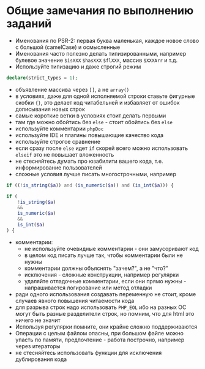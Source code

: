 # Общие замечания по выполнению заданий

* Именования по PSR-2: первая буква маленькая, каждое новое слово с большой (camelCase) и осмысленные
* Именования часто полезно делать типизированными, например булевое значение `$isXXX` `$hasXXX` `$flXXX`, массив `$XXXArr` и т.д.
* Используйте типизацию и даже строгий режим 
```php
declare(strict_types = 1);
```
* объявление массива через `[]`, а не `array()`
* в условиях, даже для одной исполняемой строки ставьте фигурные скобки `{}`, это делает код читабельней и избавляет от ошибок дописывания новых строк
* самые короткие ветки в условиях стоит делать первыми
* там где можно обойтись без `else` - стоит обойтись без `else`
* используйте комментарии `phpDoc`
* используйте IDE и плагины повышающие качество кода
* используйте строгое сравнение
* если сразу после `else` идет `if` скорей всего можно использовать `elseif` это не повышает вложенность
* не стесняйтесь думать про юзабилити вашего кода, т.е. информирование пользователей
* сложные условия лучше писать многострочными, например
```php
if ((!is_string($a)) and (is_numeric($a)) and (is_int($a))) {

if (
    !is_string($a)
    &&
    is_numeric($a)
    &&
    is_int($a)
) {
```
* комментарии:
    * не используйте очевидные комментарии - они замусоривают код
    * в целом код писать лучше так, чтобы комментарии были не нужны
    * комментарии должны объяснять "зачем?", а не "что?"
    * исключения - сложные конструкции, например регулярки
    * удаляйте отладочные комментарии, если они прямо нужны - напрашивается логирование или метод отладки
* ради одного использования создавать переменную не стоит, кроме случаев явного повышения читаемости кода
* для разрыва строк надо использовать `PHP_EOL` ибо на разных ОС могут быть разные разделители строк, но помним, что для html это ничего не значит
* Используя регулярки помните, они крайне сложно поддерживаются
* Операции с целым файлом опасны, при большом файле можно упасть по памяти, предпочтение - работа построчно, например через итераторы
* не стесняйтесь использовать функции для исключения дублирования кода